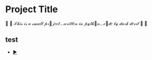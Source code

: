 # Project Title

🐡  🎀  𝒯𝒽𝒾𝓈 𝒾𝓈 𝒶 𝓈𝓂𝒶𝓁𝓁 𝓅𝓇💞𝒿𝑒𝒸𝓉...𝓌𝓇𝒾𝓉𝓉𝑒𝓃 𝒾𝓃 𝓅𝓎𝓉𝒽💮𝓃...𝒸💙𝒹𝑒 𝒷𝓎 𝒹𝒶𝓇𝓀 𝒹𝑒𝓋𝒾𝓁  🎀  🐡 

## test

 - [▶️](https://replit.com/@senura11/Guess-my-number?v=1)
